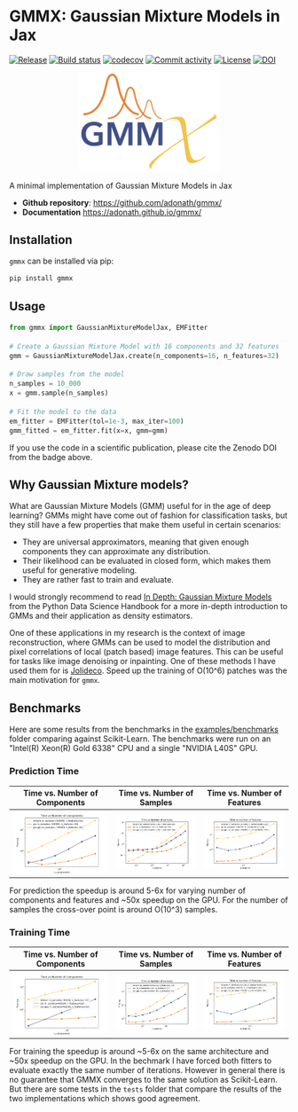 # GMMX: Gaussian Mixture Models in Jax

[![Release](https://img.shields.io/github/v/release/adonath/gmmx)](https://img.shields.io/github/v/release/adonath/gmmx)
[![Build status](https://img.shields.io/github/actions/workflow/status/adonath/gmmx/main.yml?branch=main)](https://github.com/adonath/gmmx/actions/workflows/main.yml?query=branch%3Amain)
[![codecov](https://codecov.io/gh/adonath/gmmx/branch/main/graph/badge.svg)](https://codecov.io/gh/adonath/gmmx)
[![Commit activity](https://img.shields.io/github/commit-activity/m/adonath/gmmx)](https://img.shields.io/github/commit-activity/m/adonath/gmmx)
[![License](https://img.shields.io/github/license/adonath/gmmx)](https://img.shields.io/github/license/adonath/gmmx)
[![DOI](https://zenodo.org/badge/879790145.svg)](https://doi.org/10.5281/zenodo.14515326)

<p align="center">
<img width="50%" src="https://raw.githubusercontent.com/adonath/gmmx/main/docs/_static/gmmx-logo.png" alt="GMMX Logo"/>
</p>

A minimal implementation of Gaussian Mixture Models in Jax

- **Github repository**: <https://github.com/adonath/gmmx/>
- **Documentation** <https://adonath.github.io/gmmx/>

## Installation

`gmmx` can be installed via pip:

```bash
pip install gmmx
```

## Usage

```python
from gmmx import GaussianMixtureModelJax, EMFitter

# Create a Gaussian Mixture Model with 16 components and 32 features
gmm = GaussianMixtureModelJax.create(n_components=16, n_features=32)

# Draw samples from the model
n_samples = 10_000
x = gmm.sample(n_samples)

# Fit the model to the data
em_fitter = EMFitter(tol=1e-3, max_iter=100)
gmm_fitted = em_fitter.fit(x=x, gmm=gmm)
```

If you use the code in a scientific publication, please cite the Zenodo DOI from the badge above.

## Why Gaussian Mixture models?

What are Gaussian Mixture Models (GMM) useful for in the age of deep learning? GMMs might have come out of fashion for classification tasks, but they still
have a few properties that make them useful in certain scenarios:

- They are universal approximators, meaning that given enough components they can approximate any distribution.
- Their likelihood can be evaluated in closed form, which makes them useful for generative modeling.
- They are rather fast to train and evaluate.

I would strongly recommend to read [In Depth: Gaussian Mixture Models](https://jakevdp.github.io/PythonDataScienceHandbook/05.12-gaussian-mixtures.html) from the Python Data Science Handbook for a more in-depth introduction to GMMs and their
application as density estimators.

One of these applications in my research is the context of image reconstruction, where GMMs can be used to model the distribution and pixel correlations of local (patch based)
image features. This can be useful for tasks like image denoising or inpainting. One of these methods I have used them for is [Jolideco](https://github.com/jolideco/jolideco).
Speed up the training of O(10^6) patches was the main motivation for `gmmx`.

## Benchmarks

Here are some results from the benchmarks in the [examples/benchmarks](https://github.com/adonath/gmmx/tree/main/examples/benchmarks) folder comparing against Scikit-Learn. The benchmarks were run on an "Intel(R) Xeon(R) Gold 6338" CPU and a single "NVIDIA L40S" GPU.

### Prediction Time

| Time vs. Number of Components                                                                                                       | Time vs. Number of Samples                                                                                                    | Time vs. Number of Features                                                                                                     |
| ----------------------------------------------------------------------------------------------------------------------------------- | ----------------------------------------------------------------------------------------------------------------------------- | ------------------------------------------------------------------------------------------------------------------------------- |
| ![Time vs. Number of Components](https://raw.githubusercontent.com/adonath/gmmx/main/docs/_static/time-vs-n-components-predict.png) | ![Time vs. Number of Samples](https://raw.githubusercontent.com/adonath/gmmx/main/docs/_static/time-vs-n-samples-predict.png) | ![Time vs. Number of Features](https://raw.githubusercontent.com/adonath/gmmx/main/docs/_static/time-vs-n-features-predict.png) |

For prediction the speedup is around 5-6x for varying number of components and features and ~50x speedup on the GPU. For the number of samples the cross-over point is around O(10^3) samples.

### Training Time

| Time vs. Number of Components                                                                                                   | Time vs. Number of Samples                                                                                                | Time vs. Number of Features                                                                                                 |
| ------------------------------------------------------------------------------------------------------------------------------- | ------------------------------------------------------------------------------------------------------------------------- | --------------------------------------------------------------------------------------------------------------------------- |
| ![Time vs. Number of Components](https://raw.githubusercontent.com/adonath/gmmx/main/docs/_static/time-vs-n-components-fit.png) | ![Time vs. Number of Samples](https://raw.githubusercontent.com/adonath/gmmx/main/docs/_static/time-vs-n-samples-fit.png) | ![Time vs. Number of Features](https://raw.githubusercontent.com/adonath/gmmx/main/docs/_static/time-vs-n-features-fit.png) |

For training the speedup is around ~5-6x on the same architecture and ~50x speedup on the GPU. In the bechmark I have forced both fitters to evaluate exactly the same number of iterations. However in general there is no guarantee that GMMX converges to the same solution as Scikit-Learn. But there are some tests in the `tests` folder that compare the results of the two implementations which shows good agreement.

